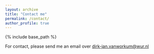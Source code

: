 ```yaml
---
layout: archive
title: "Contact me"
permalink: /contact/
author_profile: true
---
```


{% include base_path %}

For contact, please send me an email over dirk-jan.vanworkum@wur.nl

